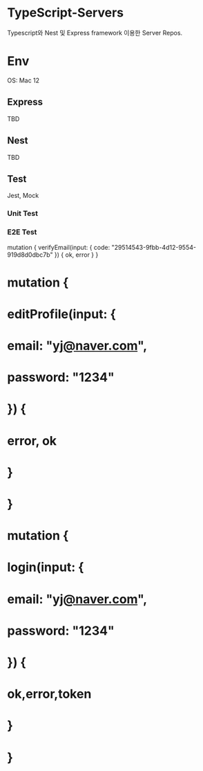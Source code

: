 # TypeScript-Servers

Typescript와 Nest 및 Express framework 이용한 Server Repos.

# Env

OS: Mac 12

## Express

TBD

## Nest

TBD

## Test

Jest, Mock

### Unit Test

### E2E Test














mutation {
  verifyEmail(input: {
    code: "29514543-9fbb-4d12-9554-919d8d0dbc7b"
  }) {
    ok,
    error
  }
}

# mutation {
#   editProfile(input: {
#     email: "yj@naver.com",
#     password: "1234"
#   }) {
#     error, ok
#   }
# }


# mutation {
#   login(input: {
#     email: "yj@naver.com",
#     password: "1234"
#   }) {
# 		ok,error,token
#   }
# }
